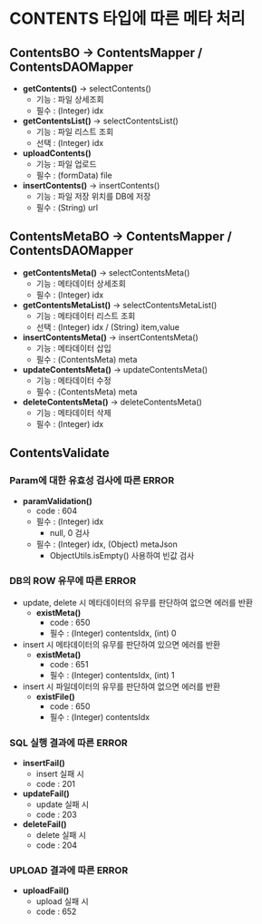 # CONTENTS 타입에 따른 메타 처리

## ContentsBO &rarr; ContentsMapper / ContentsDAOMapper

- **getContents()** &rarr; selectContents()
  - 기능 : 파일 상세조회
  - 필수 : (Integer) idx
- **getContentsList()** &rarr; selectContentsList()
  - 기능 : 파일 리스트 조회
  - 선택 : (Integer) idx
- **uploadContents()**
  - 기능 : 파일 업로드
  - 필수 : (formData) file
- **insertContents()** &rarr; insertContents()
  - 기능 : 파일 저장 위치를 DB에 저장
  - 필수 : (String) url

## ContentsMetaBO &rarr; ContentsMapper / ContentsDAOMapper
- **getContentsMeta()** &rarr; selectContentsMeta() 
  - 기능 : 메타데이터 상세조회
  - 필수 : (Integer) idx
- **getContentsMetaList()** &rarr; selectContentsMetaList()
  - 기능 : 메타데이터 리스트 조회
  - 선택 : (Integer) idx / (String) item,value
- **insertContentsMeta()** &rarr; insertContentsMeta()
  - 기능 : 메타데이터 삽입
  - 필수 : (ContentsMeta) meta
- **updateContentsMeta()** &rarr; updateContentsMeta()
  - 기능 : 메타데이터 수정
  - 필수 : (ContentsMeta) meta
- **deleteContentsMeta()** &rarr; deleteContentsMeta()
  - 기능 : 메타데이터 삭제
  - 필수 : (Integer) idx

## ContentsValidate

### Param에 대한 유효성 검사에 따른 ERROR
- **paramValidation()**
  - code : 604
  - 필수 : (Integer) idx
    - null, 0 검사
  - 필수 : (Integer) idx, (Object) metaJson 
    - ObjectUtils.isEmpty() 사용하여 빈값 검사

### DB의 ROW 유무에 따른 ERROR
- update, delete 시 메타데이터의 유무를 판단하여 없으면 에러를 반환
  - **existMeta()**
    - code : 650
    - 필수 : (Integer) contentsIdx, (int) 0
- insert 시 메타데이터의 유무를 판단하여 있으면 에러를 반환
  - **existMeta()**
    - code : 651
    - 필수 : (Integer) contentsIdx, (int) 1
- insert 시 파일데이터의 유무를 판단하여 없으면 에러를 반환
  - **existFile()**
    - code : 650
    - 필수 : (Integer) contentsIdx

### SQL 실행 결과에 따른 ERROR
- **insertFail()**
  - insert 실패 시 
  - code : 201
- **updateFail()**
  - update 실패 시
  - code : 203
- **deleteFail()**
  - delete 실패 시
  - code : 204

### UPLOAD 결과에 따른 ERROR
- **uploadFail()**
  - upload 실패 시
  - code : 652